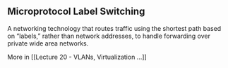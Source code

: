 ## Microprotocol Label Switching

A networking technology that routes traffic using the shortest path based on “labels,” rather than network addresses, to handle forwarding over private wide area networks.

More in [[Lecture 20 - VLANs, Virtualization ...]]
